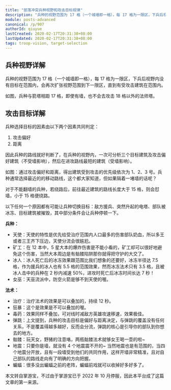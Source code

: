 ```yaml
---
title: "部落冲突兵种视野和攻击目标规律"
description: "兵种的视野范围为 17 格（一个城墙即一格），每 17 格为一限区，下兵后视野内没有目标在范围内，会再次扩张视野范围到下一限区，直到有受攻击建筑在范围内。如图，兵种与箭塔相距 17 格，即使有墙，也不会去攻击 18 格以外的法师塔。"
module: posts-advanced
canonical: /p/907
authorId: qiuyue
lastCreated: 2020-02-17T20:31:38+08:00
lastUpdated: 2020-02-17T20:31:38+08:00
tags: troop-vision, target-selection
---
```


## 兵种视野详解

兵种的视野范围为 17 格（一个城墙即一格），每 17 格为一限区，下兵后视野内没有目标在范围内，会再次扩张视野范围到下一限区，直到有受攻击建筑在范围内。

如图，兵种与箭塔相距 17 格，即使有墙，也不会去攻击 18 格以外的法师塔。

<Pic src="/p/907/2d2tIXqM4.jpg" width="1042" height="1059" alt="" maxWidth="300px" :lazyLoading="false" />

## 攻击目标详解

兵种选择目标的因素由以下两个因素共同判定：

1. 攻击偏好
2. 距离

因此兵种的路线就好判断了，在兵种的视野内，一次可分析三个目标建筑及攻击偏好建筑（不受墙影响），然后在进攻路线最短的建筑（受墙影响）。

<Pic src="/p/907/e11XieMX.jpg" width="1242" height="1075" alt="" maxWidth="360px" />

如图：通过攻击偏好和距离，得出建筑受到攻击的优先级依次为 1、2、3 号。兵种通常选择最近的的移动路线，这个都大家知道，但如果隔着一堵墙的话呢？

对于不能翻墙的兵种，若绕路后，前往最近建筑的路线长度大于 15 格，则会怼墙，小于 15 格便绕路。

以下任何一个原因都有可能让兵种切换目标：敌方援兵、突然升起的电塔、部队被冰冻、目标建筑被摧毁，其中部分条件会让兵种停顿一下。

**兵种：**

- 天使：天使的特性是优先给受治疗范围内人口最多的伤害部队奶血，所以多王或者三王齐下压边，天使分流会很尴尬。
- 矿工：在 12 本中，5 星大本的爆炸伤害是不能小看的，矿工却可以很好地避免这个伤害，当然大本周边是有骷髅陷阱那你就得把守护的大交了。
- 冰人：冰人死亡后的冰冻效果跟范围比我们想象的还要好，冰冻半径达 7.5 格，作为援兵的冰人也有 5.5 格的范围效果，然而冰冻法术只有 3.5 格，且被冰人击中的兵种在 2 秒内减速 50%，进攻时死亡后冰冻时间长达 7 秒！
- 女巫：天巫流派中，防空火箭是够不到天使的喔。

**法术：**

- 治疗：治疗法术的效果是可以叠加的，持续 12 秒。
- 狂暴：这个是效果是不可以叠加的喔。
- 毒药：效果同样不叠加，可对线时减敌方英雄攻速移速，效果极佳。
- 弹跳：上文提到，兵种的攻击目标是偏好与距离决定，与弹跳的覆盖没有任何关系，不是覆盖得越多越好，反而会分流，弹跳的核心是引导你的部队到你想去的地方。
- 骷髅：玩天女，野猪的注意咯，两瓶骷髅法术就够女王喝一壶的啦~
- 地震：只要你是墙，就没有 4 个地震震不开的~ 当然地震也是有范围的，当四个地震分开放，且有一段墙受到他们的共同作用，这样开墙非常精准，且对自己部队的路线走向有了明确的方向把握。
- 蝙蝠：很多没出蝙蝠之前的老阵，蝙蝠前戏就可以收掉好多好多了。

<PostCopyright>
本文转自掌游宝，不过由于掌游宝已于 2022 年 10 月停服，因此本平台成了这篇文章的第一来源。
</PostCopyright>